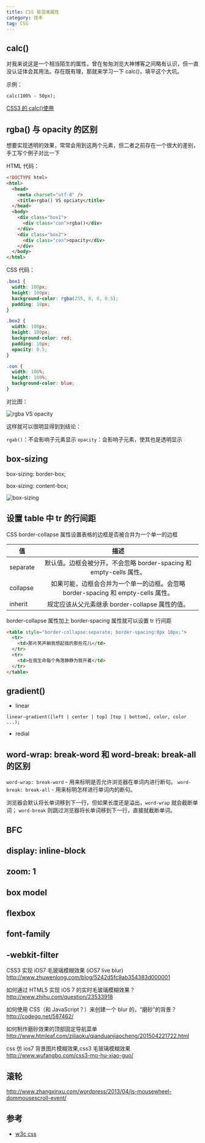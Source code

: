```yaml
---
title: CSS 易混淆属性
category: 技术
tag: CSS
---
```


## calc()

对我来说这是一个相当陌生的属性，曾在匆匆浏览大神博客之间略有认识，但一直没认证体会其用法。存在既有理，那就来学习一下 calc()，填平这个大坑。

示例：

`calc(100% - 50px);`

[CSS3 的 calc()使用](http://www.w3cplus.com/css3/how-to-use-css3-calc-function.html)

## rgba() 与 opacity 的区别

想要实现透明的效果，常常会用到这两个元素，但二者之前存在一个很大的差别，手工写个例子对比一下

HTML 代码：

```html
<!DOCTYPE html>
<html>
  <head>
    <meta charset="utf-8" />
    <title>rgba() VS opciaty</title>
  </head>
  <body>
    <div class="box1">
      <div class="con">rgba()</div>
    </div>
    <div class="box2">
      <div class="con">opacity</div>
    </div>
  </body>
</html>
```

CSS 代码：

```css
.box1 {
  width: 100px;
  height: 100px;
  background-color: rgba(255, 0, 0, 0.5);
  padding: 10px;
}

.box2 {
  width: 100px;
  height: 100px;
  background-color: red;
  padding: 10px;
  opacity: 0.5;
}

.con {
  width: 100%;
  height: 100%;
  background-color: blue;
}
```

对比图：

![rgba VS opacity](http://imgchr.com/images/rgbaVSopacity.png)

这样就可以很明显得到到结论：

`rgab()`：不会影响子元素显示
`opacity`：会影响子元素，使其也是透明显示

## box-sizing

box-sizing: border-box;

box-sizing: content-box;

![box-sizing](http://imgchr.com/images/box-sizing.png)

## 设置 table 中 tr 的行间距

CSS border-collapse 属性设置表格的边框是否被合并为一个单一的边框

| 值       |                                       描述                                        |
| -------- | :-------------------------------------------------------------------------------: |
| separate |        默认值。边框会被分开。不会忽略 border-spacing 和 empty-cells 属性。        |
| collapse | 如果可能，边框会合并为一个单一的边框。会忽略 border-spacing 和 empty-cells 属性。 |
| inherit  |                  规定应该从父元素继承 border-collapse 属性的值。                  |

border-collapse 属性加上 border-spacing 属性就可以设置 tr 行间距

```html
<table style="border-collapse:separate; border-spacing:0px 10px;">
  <tr>
    <td>那片笑声躺我想起我的那些花儿</td>
  </tr>
  <tr>
    <td>在我生命每个角落静静为我开着</td>
  </tr>
</table>
```

## gradient()

- linear

`linear-gradient([left | center | top] [top | bottom], color, color ...);`

- redial

## word-wrap: break-word 和 word-break: break-all 的区别

`word-wrap: break-word` - 用来标明是否允许浏览器在单词内进行断句。
`word-break: break-all` - 用来标明怎样进行单词内的断句。

浏览器会默认将长单词移到下一行，但如果长度还是溢出，`word-wrap` 就会截断单词；
`word-break` 则跳过浏览器将长单词移到下一行，直接就截断单词。

## BFC

## display: inline-block

## zoom: 1

## box model

## flexbox

## font-family

## -webkit-filter

CSS3 实现 iOS7 毛玻璃模糊效果 (iOS7 live blur)
http://www.zhuwenlong.com/blog/5242d5fc9ab354383d000001

如何通过 HTML5 实现 iOS 7 的实时毛玻璃模糊效果？
http://www.zhihu.com/question/23533918

如何使用 CSS（和 JavaScript？）来创建一个 blur 的，“磨砂”的背景？
http://codego.net/587462/

如何制作磨砂效果的顶部固定导航菜单
http://www.htmleaf.com/ziliaoku/qianduanjiaocheng/201504221722.html

css 仿 ios7 背景图片模糊效果,css3 毛玻璃模糊效果
http://www.wufangbo.com/css3-mo-hu-xiao-guo/

## 滚轮

http://www.zhangxinxu.com/wordpress/2013/04/js-mousewheel-dommousescroll-event/

## 参考

- [w3c css](https://www.chinaw3c.org/2020-03-css-x.html)
